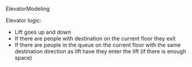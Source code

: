 ElevatorModeling

Elevator logic:
- Lift goes up and down
- If there are people with destination on the current floor they exit
- If there are people in the queue on the current floor with the same
  destination direction as lift have they enter the lift (if there is enough space)

